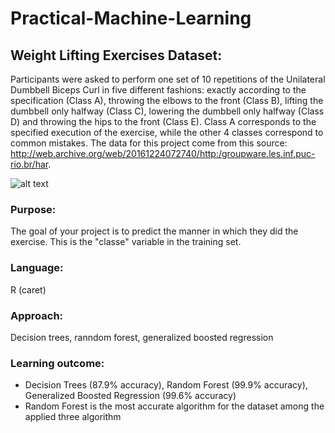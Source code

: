# Practical-Machine-Learning
## Weight Lifting Exercises Dataset:
Participants were asked to perform one set of 10 repetitions of the Unilateral Dumbbell Biceps Curl in five different fashions: exactly according to the specification (Class A), throwing the elbows to the front (Class B), lifting the dumbbell only halfway (Class C), lowering the dumbbell only halfway (Class D) and throwing the hips to the front (Class E). Class A corresponds to the specified execution of the exercise, while the other 4 classes correspond to common mistakes. 
The data for this project come from this source: http://web.archive.org/web/20161224072740/http:/groupware.les.inf.puc-rio.br/har. 

![alt text](http://web.archive.org/web/20161025043219im_/http://groupware.les.inf.puc-rio.br/static/WLE/on-body-sensing-schema.png)


### Purpose: 
The goal of your project is to predict the manner in which they did the exercise. This is the "classe" variable in the training set.
### Language: 
R (caret)
### Approach:
Decision trees, ranndom forest, generalized boosted regression
### Learning outcome:
- Decision Trees (87.9% accuracy), Random Forest (99.9% accuracy), Generalized Boosted Regression (99.6% accuracy)
- Random Forest is the most accurate algorithm for the dataset among the applied three algorithm
